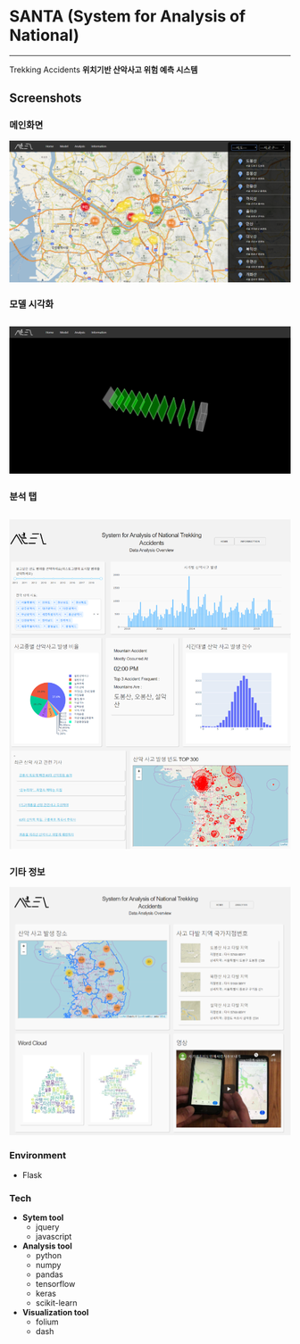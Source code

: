 # SANTA (System for Analysis of National)
-----
 Trekking Accidents
 **위치기반 산악사고 위험 예측 시스템**
## Screenshots
### 메인화면
![main](./screenshot/santa_main.png)

### 모델 시각화
![model](./screenshot/santa_model.png)
---
### 분석 탭
![analysis](./screenshot/santa_analysis.png)
---

### 기타 정보
![info](./screenshot/santa_info.png)

### Environment
- Flask


### Tech
- **Sytem tool**
    - jquery
    - javascript
- **Analysis tool**
    - python
    - numpy
    - pandas
    - tensorflow
    - keras
    - scikit-learn
- **Visualization tool**
  - folium
  - dash
